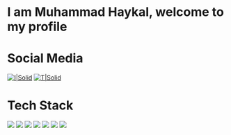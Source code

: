 # I am Muhammad Haykal, welcome to my profile

# Social Media

[![I|Solid](https://img.shields.io/badge/Instagram-E4405F?style=for-the-badge&logo=instagram&logoColor=white)](https://www.instagram.com/_mhmd_haykall/) [![T|Solid](https://img.shields.io/badge/Twitter-1DA1F2?style=for-the-badge&logo=twitter&logoColor=white)](https://twitter.com/Hekolll_)

# Tech Stack

![](https://img.shields.io/badge/HTML5-E34F26?style=for-the-badge&logo=html5&logoColor=white) ![](https://img.shields.io/badge/CSS3-1572B6?style=for-the-badge&logo=css3&logoColor=white) 
![](https://img.shields.io/badge/Bootstrap-563D7C?style=for-the-badge&logo=bootstrap&logoColor=white) ![](https://img.shields.io/badge/Laravel-FF2D20?style=for-the-badge&logo=laravel&logoColor=white) 
![](https://img.shields.io/badge/Flutter-02569B?style=for-the-badge&logo=flutter&logoColor=white) ![]([https://img.shields.io/badge/Flutter-02569B?style=for-the-badge&logo=flutter&logoColor=white](https://img.shields.io/badge/Flutter-02569B?style=for-the-badge&logo=flutter&logoColor=white))
![](https://img.shields.io/badge/express.js-%23404d59.svg?style=for-the-badge&logo=express&logoColor=%2361DAFB)

